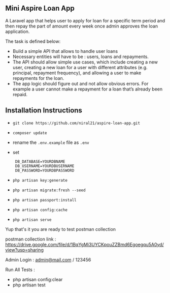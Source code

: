 ## Mini Aspire Loan App

A Laravel app that helps user to apply for loan for a specific term period and then repay the part of amount every week once admin approves the loan application.

The task is defined below:

- Build a simple API that allows to handle user loans
- Necessary entities will have to be : users, loans and repayments.
- The API should allow simple use cases, which include creating a new user, creating a new loan for a user with different attributes (e.g. principal, repayment frequency), and allowing a user to make repayments for the loan.
- The app logic should figure out and not allow obvious errors. For example a user cannot make a repayment for a loan that’s already been repaid.

## Installation Instructions

- `git clone https://github.com/niral21/aspire-loan-app.git`
- `composer update`
- rename the `.env.example` file as `.env`
- set 
    
       DB_DATABASE=YOURDBNAME
       DB_USERNAME=YOURDBUSERNAME
       DB_PASSWORD=YOURDBPASSWORD
      
- `php artisan key:generate`
- `php artisan migrate:fresh --seed`
- `php artisan passport:install`
- `php artisan config:cache`
- `php artisan serve`

Yup that's it you are ready to test postman collection 

postman collection link : https://drive.google.com/file/d/1BqYgMi3UYCKpouZZBmd6Egoegqu5A0yd/view?usp=sharing

Admin Login : admin@mail.com / 123456

Run All Tests : 
- php artisan config:clear
- php artisan test

